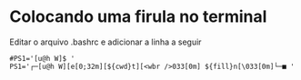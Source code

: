 # Colocando uma firula no terminal

Editar o arquivo .bashrc e adicionar a linha a seguir

```shell
#PS1='[u@h W]$ '
PS1='┌─[u@h W][e[0;32m][${cwd}t][<wbr />033[0m] ${fill}n[\033[0m]└─■ '
```
